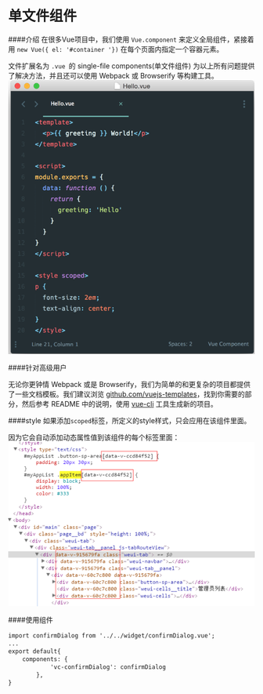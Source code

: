 # 单文件组件

####介绍
在很多Vue项目中，我们使用 ```Vue.component``` 来定义全局组件，紧接着用 ```new Vue({ el: '#container '})``` 在每个页面内指定一个容器元素。


文件扩展名为 ```.vue ```的 single-file components(单文件组件) 为以上所有问题提供了解决方法，并且还可以使用 Webpack 或 Browserify 等构建工具。
![](vue-file.png)


####针对高级用户

无论你更钟情 Webpack 或是 Browserify，我们为简单的和更复杂的项目都提供了一些文档模板。我们建议浏览 [github.com/vuejs-templates](https://github.com/vuejs-templates)，找到你需要的部分，然后参考 README 中的说明，使用 [vue-cli](https://github.com/vuejs/vue-cli) 工具生成新的项目。

####style
如果添加```scoped```标签，所定义的style样式，只会应用在该组件里面。

因为它会自动添加动态属性值到该组件的每个标签里面：
![](/assets/style-scoped.png)

####使用组件
```
import confirmDialog from '../../widget/confirmDialog.vue';
...
export default{
    components: {
            'vc-confirmDialog': confirmDialog
        },
}

```